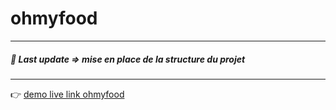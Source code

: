 # ohmyfood

---

##### 🌱 Last update => mise en place de la structure du projet

---

👉 [demo live link ohmyfood](https://maxdnc.github.io/ohmyfood/)
